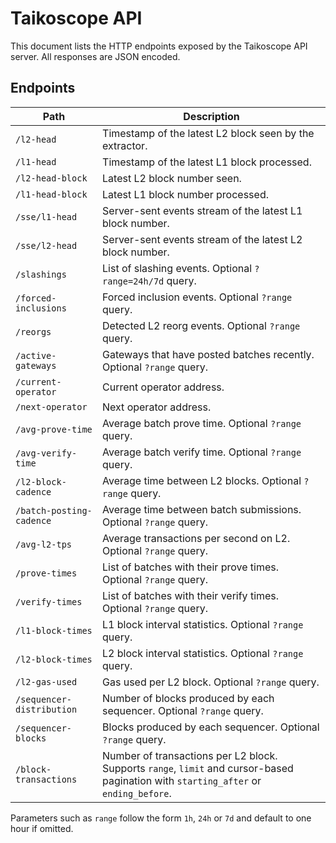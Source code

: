 # Taikoscope API

This document lists the HTTP endpoints exposed by the Taikoscope API server. All responses are JSON encoded.

## Endpoints

| Path | Description |
| ---- | ----------- |
| `/l2-head` | Timestamp of the latest L2 block seen by the extractor. |
| `/l1-head` | Timestamp of the latest L1 block processed. |
| `/l2-head-block` | Latest L2 block number seen. |
| `/l1-head-block` | Latest L1 block number processed. |
| `/sse/l1-head` | Server-sent events stream of the latest L1 block number. |
| `/sse/l2-head` | Server-sent events stream of the latest L2 block number. |
| `/slashings` | List of slashing events. Optional `?range=24h/7d` query. |
| `/forced-inclusions` | Forced inclusion events. Optional `?range` query. |
| `/reorgs` | Detected L2 reorg events. Optional `?range` query. |
| `/active-gateways` | Gateways that have posted batches recently. Optional `?range` query. |
| `/current-operator` | Current operator address. |
| `/next-operator` | Next operator address. |
| `/avg-prove-time` | Average batch prove time. Optional `?range` query. |
| `/avg-verify-time` | Average batch verify time. Optional `?range` query. |
| `/l2-block-cadence` | Average time between L2 blocks. Optional `?range` query. |
| `/batch-posting-cadence` | Average time between batch submissions. Optional `?range` query. |
| `/avg-l2-tps` | Average transactions per second on L2. Optional `?range` query. |
| `/prove-times` | List of batches with their prove times. Optional `?range` query. |
| `/verify-times` | List of batches with their verify times. Optional `?range` query. |
| `/l1-block-times` | L1 block interval statistics. Optional `?range` query. |
| `/l2-block-times` | L2 block interval statistics. Optional `?range` query. |
| `/l2-gas-used` | Gas used per L2 block. Optional `?range` query. |
| `/sequencer-distribution` | Number of blocks produced by each sequencer. Optional `?range` query. |
| `/sequencer-blocks` | Blocks produced by each sequencer. Optional `?range` query. |
| `/block-transactions` | Number of transactions per L2 block. Supports `range`, `limit` and cursor-based pagination with `starting_after` or `ending_before`. |

Parameters such as `range` follow the form `1h`, `24h` or `7d` and default to one hour if omitted.
